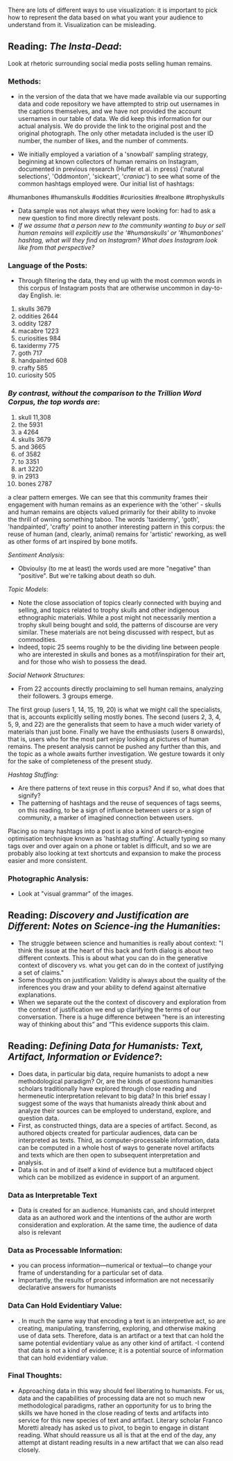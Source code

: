 
There are lots of different ways to use visualization: it is important to pick how to represent the data based on what you want your audience to understand from it. Visualization can be misleading.

## Reading: *The Insta-Dead*:

Look at rhetoric surrounding social media posts selling human remains. 

### Methods:

- in the version of the data that we have made available via our supporting data and code repository we have attempted to strip out usernames in the captions themselves, and we have not provided the account usernames in our table of data. We did keep this information for our actual analysis. We do provide the link to the original post and the original photograph. The only other metadata included is the user ID number, the number of likes, and the number of comments.

- We initially employed a variation of a 'snowball' sampling strategy, beginning at known collectors of human remains on Instagram, documented in previous research (Huffer et al. in press) ('natural selections', 'Oddmonton', 'sickeart', '_craniac_') to see what some of the common hashtags employed were. Our initial list of hashtags:

#humanbones
#humanskulls
#oddities
#curiosities
#realbone
#trophyskulls

- Data sample was not always what they were looking for: had to ask a new question to find more directly relevant posts.
- *If we assume that a person new to the community wanting to buy or sell human remains will explicitly use the '#humanskulls' or '#humanbones' hashtag, what will they find on Instagram? What does Instagram look like from that perspective?* 

### Language of the Posts:

- Through filtering the data, they end up with the most common words in this corpus of Instagram posts that are otherwise uncommon in day-to-day English.
ie:

1. skulls 3679
2. oddities 2644
3. oddity 1287
4. macabre 1223
5. curiosities 984
6. taxidermy 775
7. goth 717
8. handpainted 608
9. crafty 585
10. curiosity 505

### *By contrast, without the comparison to the Trillion Word Corpus, the top words are*:

1. skull 11,308
2. the 5931
3. a 4264
4. skulls 3679
5. and 3665
6. of 3582
7. to 3351
8. art 3220
9. in 2913
10. bones 2787

a clear pattern emerges. We can see that this community frames their engagement with human remains as an experience with the 'other' - skulls and human remains are objects valued primarily for their ability to invoke the thrill of owning something taboo. The words 'taxidermy', 'goth', 'handpainted', 'crafty' point to another interesting pattern in this corpus: the reuse of human (and, clearly, animal) remains for 'artistic' reworking, as well as other forms of art inspired by bone motifs.

*Sentiment Analysis*:

- Obvioulsy (to me at least) the words used are more "negative" than "positive". But we're talking about death so duh. 

*Topic Models*: 

- Note the close association of topics clearly connected with buying and selling, and topics related to trophy skulls and other indigenous ethnographic materials. While a post might not necessarily mention a trophy skull being bought and sold, the patterns of discourse are very similar. These materials are not being discussed with respect, but as commodities.
- Indeed, topic 25 seems roughly to be the dividing line between people who are interested in skulls and bones as a motif/inspiration for their art, and for those who wish to possess the dead.

*Social Network Structures*:

- From 22 accounts directly proclaiming to sell human remains, analyzing their followers. 3 groups emerge.

The first group (users 1, 14, 15, 19, 20) is what we might call the specialists, that is, accounts explicitly selling mostly bones. The second (users 2, 3, 4, 5, 9, and 22) are the generalists that seem to have a much wider variety of materials than just bone. Finally we have the enthusiasts (users 8 onwards), that is, users who for the most part enjoy looking at pictures of human remains. The present analysis cannot be pushed any further than this, and the topic as a whole awaits further investigation. We gesture towards it only for the sake of completeness of the present study. 

*Hashtag Stuffing*: 

- Are there patterns of text reuse in this corpus? And if so, what does that signify?
- The patterning of hashtags and the reuse of sequences of tags seems, on this reading, to be a sign of influence between users or a sign of community, a marker of imagined connection between users.

Placing so many hashtags into a post is also a kind of search-engine optimisation technique known as 'hashtag stuffing'. Actually typing so many tags over and over again on a phone or tablet is difficult, and so we are probably also looking at text shortcuts and expansion to make the process easier and more consistent. 

### Photographic Analysis:

- Look at "visual grammar" of the images.

## Reading: *Discovery and Justification are Different: Notes on Science-ing the Humanities*:

- The struggle between science and humanities is really about context: "I think the issue at the heart of this back and forth dialog is about two different contexts. This is about what you can do in the generative context of discovery vs. what you get can do in the context of justifying  a set of claims."
- Some thoughts on justification: Validity is always about the quality of the inferences you draw and your ability to defend against alternative explanations.
- When we separate out the the context of discovery and exploration from the context of justification we end up clarifying the terms of our conversation. There is a huge difference between “here is an interesting way of thinking about this” and “This evidence supports this claim.

## Reading: *Defining Data for Humanists: Text, Artifact, Information or Evidence?*: 

-  Does data, in particular big data, require humanists to adopt a new methodological paradigm? Or, are the kinds of questions humanities scholars traditionally have explored through close reading and hermeneutic interpretation relevant to big data? In this brief essay I suggest some of the ways that humanists already think about and analyze their sources can be employed to understand, explore, and question data.
-  First, as constructed things, data are a species of artifact. Second, as authored objects created for particular audiences, data can be interpreted as texts. Third, as computer-processable information, data can be computed in a whole host of ways to generate novel artifacts and texts which are then open to subsequent interpretation and analysis.
- Data is not in and of itself a kind of evidence but a multifaced object which can be mobilized as evidence in support of an argument.

### Data as Interpretable Text
- Data is created for an audience. Humanists can, and should interpret data as an authored work and the intentions of the author are worth consideration and exploration. At the same time, the audience of data also is relevant

### Data as Processable Information:
- you can process information—numerical or textual—to change your frame of understanding for a particular set of data.
- Importantly, the results of processed information are not necessarily declarative answers for humanists

### Data Can Hold Evidentiary Value:
- . In much the same way that encoding a text is an interpretive act, so are creating, manipulating, transferring, exploring, and otherwise making use of data sets.  Therefore, data is an artifact or a text that can hold the same potential evidentiary value as any other kind of artifact. 
-I contend that data is not a kind of evidence; it is a potential source of information that can hold evidentiary value.

### Final Thoughts:
- Approaching data in this way should feel liberating to humanists.  For us, data and the capabilities of processing data are not so much new methodological paradigms, rather an opportunity for us to bring the skills we have honed in the close reading of texts and artifacts into service for this new species of text and artifact. Literary scholar Franco Moretti already has asked us to pivot, to begin to engage in distant reading. What should reassure us all is that at the end of the day, any attempt at distant reading results in a new artifact that we can also read closely.
